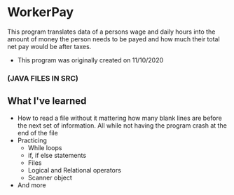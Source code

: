 # WorkerPay

This program translates data of a persons wage and daily hours into the amount of money the person needs to be payed and how much their total net pay would be after taxes.
* This program was originally created on 11/10/2020

### (JAVA FILES IN SRC)

## What I've learned
* How to read a file without it mattering how many blank lines are before the next set of information. All while not having the program crash at the end of the file
* Practicing
  * While loops
  * if, if else statements
  * Files
  * Logical and Relational operators
  * Scanner object
* And more
